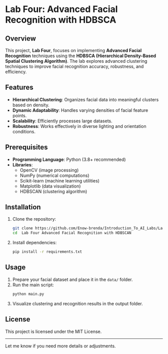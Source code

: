 
# Lab Four: Advanced Facial Recognition with HDBSCA  

## Overview  
This project, **Lab Four**, focuses on implementing **Advanced Facial Recognition** techniques using the **HDBSCA (Hierarchical Density-Based Spatial Clustering Algorithm)**. The lab explores advanced clustering techniques to improve facial recognition accuracy, robustness, and efficiency.  

## Features  
- **Hierarchical Clustering**: Organizes facial data into meaningful clusters based on density.  
- **Dynamic Adaptability**: Handles varying densities of facial feature points.  
- **Scalability**: Efficiently processes large datasets.  
- **Robustness**: Works effectively in diverse lighting and orientation conditions.  

## Prerequisites  
- **Programming Language**: Python (3.8+ recommended)  
- **Libraries**:  
  - OpenCV (image processing)  
  - NumPy (numerical computations)  
  - Scikit-learn (machine learning utilities)  
  - Matplotlib (data visualization)  
  - HDBSCAN (clustering algorithm)  

## Installation  
1. Clone the repository:  
   ```bash  
   git clone https://github.com/Enow-brenda/Introduction_To_AI_Labs/Lab Four Advanced Facial Recognition with HDBSCAN.git  
   cd  Lab Four Advanced Facial Recognition with HDBSCAN
   ```  
2. Install dependencies:  
   ```bash  
   pip install -r requirements.txt  
   ```  

## Usage  
1. Prepare your facial dataset and place it in the `data/` folder.  
2. Run the main script:  
   ```bash  
   python main.py  
   ```  
3. Visualize clustering and recognition results in the output folder.  


## License  
This project is licensed under the MIT License.  

---  

Let me know if you need more details or adjustments.
